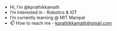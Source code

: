 - Hi, I’m @kprathikkamath
- I’m interested in - Robotics & IOT
- I’m currently learning @ MIT Manipal
- 📫 How to reach me - kprathikkamath@gmail.com

<!---
kprathikkamath/kprathikkamath is a ✨ special ✨ repository because its `README.md` (this file) appears on your GitHub profile.
You can click the Preview link to take a look at your changes.
--->
